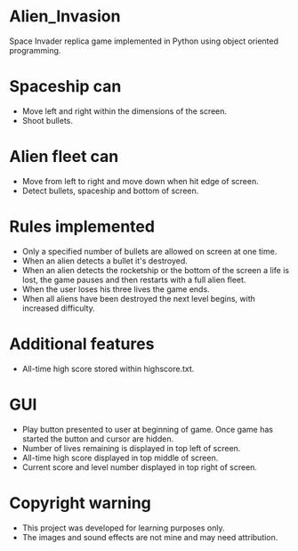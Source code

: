 # Alien_Invasion
Space Invader replica game implemented in Python using object oriented programming.

# Spaceship can
* Move left and right within the dimensions of the screen.
* Shoot bullets.

# Alien fleet can
* Move from left to right and move down when hit edge of screen.
* Detect bullets, spaceship and bottom of screen.

# Rules implemented
* Only a specified number of bullets are allowed on screen at one time.
* When an alien detects a bullet it's destroyed.
* When an alien detects the rocketship or the bottom of the screen a life is lost, the game pauses and then restarts with a full alien fleet.
* When the user loses his three lives the game ends.
* When all aliens have been destroyed the next level begins, with increased difficulty.

# Additional features
* All-time high score stored within highscore.txt.

# GUI
* Play button presented to user at beginning of game. Once game has started the button and cursor are hidden.
* Number of lives remaining is displayed in top left of screen.
* All-time high score displayed in top middle of screen.
* Current score and level number displayed in top right of screen.

# Copyright warning
* This project was developed for learning purposes only.
* The images and sound effects are not mine and may need attribution.
